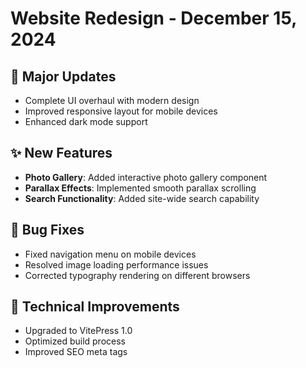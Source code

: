 # Website Redesign - December 15, 2024

## 🎨 Major Updates
- Complete UI overhaul with modern design
- Improved responsive layout for mobile devices
- Enhanced dark mode support

## ✨ New Features
- **Photo Gallery**: Added interactive photo gallery component
- **Parallax Effects**: Implemented smooth parallax scrolling
- **Search Functionality**: Added site-wide search capability

## 🐛 Bug Fixes
- Fixed navigation menu on mobile devices
- Resolved image loading performance issues
- Corrected typography rendering on different browsers

## 🔧 Technical Improvements
- Upgraded to VitePress 1.0
- Optimized build process
- Improved SEO meta tags
